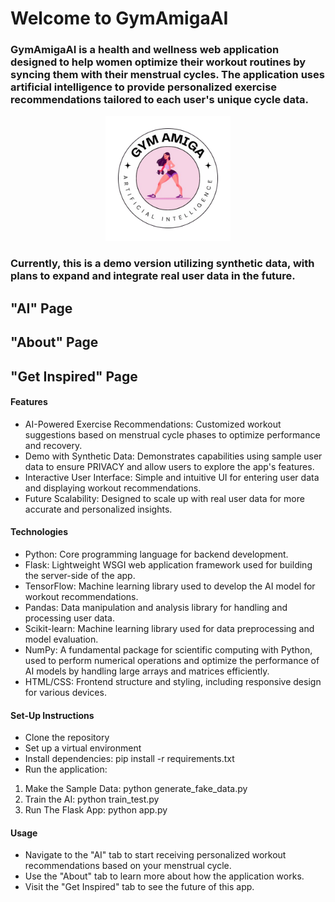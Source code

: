 # Welcome to GymAmigaAI
### GymAmigaAI is a health and wellness web application designed to help women optimize their workout routines by syncing them with their menstrual cycles. The application uses artificial intelligence to provide personalized exercise recommendations tailored to each user's unique cycle data. 
<div align="center">
  <img src="app/static/images/logo.png" alt="Logo" width="200" height="200">
</div>

### Currently, this is a demo version utilizing synthetic data, with plans to expand and integrate real user data in the future.


## "AI" Page

## "About" Page

## "Get Inspired" Page

#### Features
- AI-Powered Exercise Recommendations: Customized workout suggestions based on menstrual cycle phases to optimize performance and recovery.
- Demo with Synthetic Data: Demonstrates capabilities using sample user data to ensure PRIVACY and allow users to explore the app's features.
- Interactive User Interface: Simple and intuitive UI for entering user data and displaying workout recommendations.
- Future Scalability: Designed to scale up with real user data for more accurate and personalized insights.

#### Technologies
- Python: Core programming language for backend development.
- Flask: Lightweight WSGI web application framework used for building the server-side of the app.
- TensorFlow: Machine learning library used to develop the AI model for workout recommendations.
- Pandas: Data manipulation and analysis library for handling and processing user data.
- Scikit-learn: Machine learning library used for data preprocessing and model evaluation.
- NumPy: A fundamental package for scientific computing with Python, used to perform numerical operations and optimize the performance of AI models by handling large arrays and matrices efficiently.
- HTML/CSS: Frontend structure and styling, including responsive design for various devices.

#### Set-Up Instructions
- Clone the repository
- Set up a virtual environment  
- Install dependencies: pip install -r requirements.txt
- Run the application:
1. Make the Sample Data: python generate_fake_data.py
2. Train the AI: python train_test.py
3. Run The Flask App: python app.py 

#### Usage
- Navigate to the "AI" tab to start receiving personalized workout recommendations based on your menstrual cycle.
- Use the "About" tab to learn more about how the application works.
- Visit the "Get Inspired" tab to see the future of this app.
